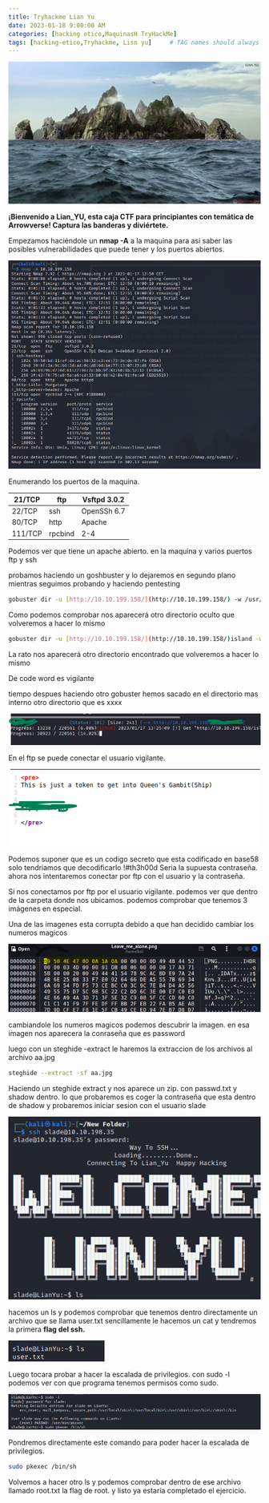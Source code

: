 ```yaml
---
title: Tryhackme Lian Yu
date: 2023-01-18 9:00:00 AM
categories: [hacking etico,MaquinasH TryHackMe]
tags: [hacking-etico,Tryhackme, Lisn yu]     # TAG names should always be lowercase
---
```




![c72d580db69a726dfb8da8aa6eaa2f5a.jpeg](/assets/img/Lian_yu%2064a8bf10e4c445c2a55959ccb23559fc/c72d580db69a726dfb8da8aa6eaa2f5a.jpeg)

**¡Bienvenido a Lian_YU, esta caja CTF para principiantes con temática de Arrowverse! Captura las banderas y diviértete.**

Empezamos haciéndole un **nmap -A** a la maquina para asi saber las posibles vulnerabilidades que puede tener y los puertos abiertos.

![Untitled](/assets/img/Lian_yu%2064a8bf10e4c445c2a55959ccb23559fc/Untitled.png)

Enumerando los puertos de la maquina.

| 21/TCP | ftp | Vsftpd 3.0.2 |
| --- | --- | --- |
| 22/TCP | ssh | OpenSSh 6.7 |
| 80/TCP | http | Apache |
| 111/TCP | rpcbind | 2-4 |

Podemos ver que tiene un apache abierto. en la maquina y varios puertos ftp y ssh

probamos haciendo un goshbuster y lo dejaremos en segundo plano mientras seguimos probando y haciendo pentesting

```bash
gobuster dir -u [http://10.10.199.158/](http://10.10.199.158/) -w /usr/share/wordlists/dirbuster/directory-list-2.3-medium.txt
```

Como podemos comprobar nos aparecerá otro directorio oculto que volveremos a hacer lo mismo

```bash
gobuster dir -u [http://10.10.199.158/](http://10.10.199.158/)island -w /usr/share/wordlists/dirbuster/directory-list-2.3-medium.txt
```

La rato nos aparecerá otro directorio encontrado que volveremos a hacer lo mismo 

De code word es vigilante

tiempo despues haciendo otro gobuster hemos sacado en el directorio mas interno otro directorio que es xxxx

![Untitled](/assets/img/Lian_yu%2064a8bf10e4c445c2a55959ccb23559fc/Untitled%201.png)

En el ftp se puede conectar el usuario vigilante.

![Untitled](/assets/img/Lian_yu%2064a8bf10e4c445c2a55959ccb23559fc/Untitled%202.png)

Podemos suponer que es un codigo secreto que esta codificado en base58 solo tendriamos que decodificarlo !#th3h00d Seria la supuesta contraseña. ahora nos intentaremos conectar por ftp con el usuario y la contraseña.

Si nos conectamos por ftp por el usuario vigilante. podemos ver que dentro de la carpeta donde nos ubicamos. podemos comprobar que tenemos 3 imágenes en especial. 

Una de las imagenes esta corrupta debido a que han decidido cambiar los numeros magicos 

![Untitled](/assets/img/Lian_yu%2064a8bf10e4c445c2a55959ccb23559fc/Untitled%203.png)

cambiandole los numeros magicos podemos descubrir la imagen. en esa imagen nos aparecera la conraseña que es password

luego con un steghide -extract le haremos la extraccion de los archivos al archivo aa.jpg

```bash
steghide --extract -sf aa.jpg
```

Haciendo un steghide extract y nos aparece un zip. con passwd.txt y shadow dentro. lo que probaremos es coger la contraseña que esta dentro de shadow y probaremos iniciar sesion con el usuario slade 

![Untitled](/assets/img/Lian_yu%2064a8bf10e4c445c2a55959ccb23559fc/Untitled%204.png)

hacemos un ls y podemos comprobar que tenemos dentro directamente un archivo que se llama user.txt sencillamente le hacemos un cat y tendremos la primera **flag del ssh.**

![Untitled](/assets/img/Lian_yu%2064a8bf10e4c445c2a55959ccb23559fc/Untitled%205.png)

Luego tocara probar a hacer la escalada de privilegios. con sudo -l podemos ver con que programa tenemos permisos como sudo.

![Untitled](/assets/img/Lian_yu%2064a8bf10e4c445c2a55959ccb23559fc/Untitled%206.png)

Pondremos directamente este comando para poder hacer la escalada de privilegios.

```bash
sudo pkexec /bin/sh
```

Volvemos a hacer otro ls y podemos comprobar dentro de ese archivo llamado root.txt la flag de root. y listo ya estaría completado el ejercicio.
